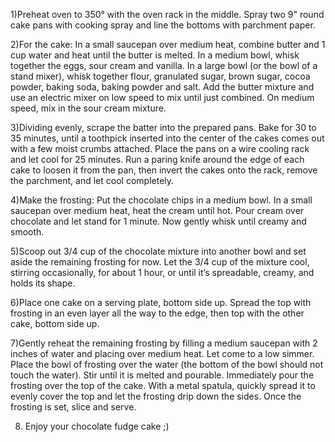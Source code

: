 1)Preheat oven to 350° with the oven rack in the middle. Spray two 9" round cake pans with cook­ing spray and line the bottoms with parchment paper.

2)For the cake: In a small saucepan over medium heat, combine butter and 1 cup water and heat until the butter is melted. In a medium bowl, whisk together the eggs, sour cream and vanilla. In a large bowl (or the bowl of a stand mixer), whisk together flour, granulated sugar, brown sugar, cocoa powder, baking soda, baking powder and salt. Add the butter mixture and use an electric mixer on low speed to mix until just combined. On medium speed, mix in the sour cream mixture.

3)Dividing evenly, scrape the batter into the prepared pans. Bake for 30 to 35 minutes, until a toothpick inserted into the center of the cakes comes out with a few moist crumbs attached. Place the pans on a wire cooling rack and let cool for 25 minutes. Run a paring knife around the edge of each cake to loosen it from the pan, then invert the cakes onto the rack, remove the parchment, and let cool completely.

4)Make the frosting: Put the chocolate chips in a medium bowl. In a small saucepan over medium heat, heat the cream until hot. Pour cream over chocolate and let stand for 1 minute. Now gently whisk until creamy and smooth.

5)Scoop out 3/4 cup of the chocolate mixture into another bowl and set aside the remaining frosting for now. Let the 3/4 cup of the mixture cool, stirring occasionally, for about 1 hour, or until it’s spreadable, creamy, and holds its shape.

6)Place one cake on a serving plate, bottom side up. Spread the top with frosting in an even layer all the way to the edge, then top with the other cake, bottom side up.

7)Gently reheat the remaining frosting by filling a medium saucepan with 2 inches of water and placing over medium heat. Let come to a low simmer. Place the bowl of frosting over the water (the bottom of the bowl should not touch the water). Stir until it is melted and pourable. Immediately pour the frosting over the top of the cake. With a metal spatula, quickly spread it to evenly cover the top and let the frosting drip down the sides. Once the frosting is set, slice and serve.

8) Enjoy your chocolate fudge cake ;)